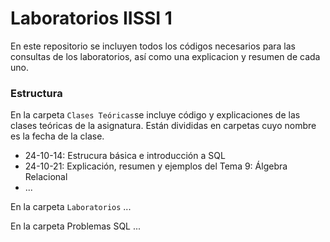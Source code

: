 # Laboratorios IISSI 1

En este repositorio se incluyen todos los códigos necesarios para las consultas de los laboratorios, así como una explicacion y resumen de cada uno.

### Estructura

En la carpeta `Clases Teóricas`se incluye código y explicaciones de las clases teóricas de la asignatura. Están divididas en carpetas cuyo nombre es la fecha de la clase.

- 24-10-14: Estrucura básica e introducción a SQL
- 24-10-21: Explicación, resumen y ejemplos del Tema 9: Álgebra Relacional
- ...

En la carpeta `Laboratorios` ...

En la carpeta Problemas SQL ...